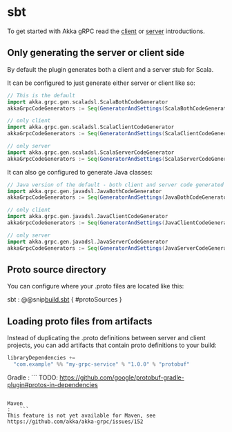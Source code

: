 # sbt

To get started with Akka gRPC read the [client](client.md) or [server](server.md) introductions.

## Only generating the server or client side

By default the plugin generates both a client and a server stub for Scala. 

It can be configured to just generate either server or client like so:

```scala
// This is the default
import akka.grpc.gen.scaladsl.ScalaBothCodeGenerator
akkaGrpcCodeGenerators := Seq(GeneratorAndSettings(ScalaBothCodeGenerator, akkaGrpcCodeGeneratorSettings.value))

// only client
import akka.grpc.gen.scaladsl.ScalaClientCodeGenerator
akkaGrpcCodeGenerators := Seq(GeneratorAndSettings(ScalaClientCodeGenerator, akkaGrpcCodeGeneratorSettings.value))

// only server
import akka.grpc.gen.scaladsl.ScalaServerCodeGenerator
akkaGrpcCodeGenerators := Seq(GeneratorAndSettings(ScalaServerCodeGenerator, akkaGrpcCodeGeneratorSettings.value))
``` 

It can also ge configured to generate Java classes:

```scala
// Java version of the default - both client and server code generated
import akka.grpc.gen.javadsl.JavaBothCodeGenerator
akkaGrpcCodeGenerators := Seq(GeneratorAndSettings(JavaBothCodeGenerator, akkaGrpcCodeGeneratorSettings.value))

// only client
import akka.grpc.gen.javadsl.JavaClientCodeGenerator
akkaGrpcCodeGenerators := Seq(GeneratorAndSettings(JavaClientCodeGenerator, akkaGrpcCodeGeneratorSettings.value))

// only server
import akka.grpc.gen.javadsl.JavaServerCodeGenerator
akkaGrpcCodeGenerators := Seq(GeneratorAndSettings(JavaServerCodeGenerator, akkaGrpcCodeGeneratorSettings.value))

```

## Proto source directory

You can configure where your .proto files are located like this:

sbt
:   @@snip[build.sbt]($root$/../plugin-tester-java/build.sbt) { #protoSources }

## Loading proto files from artifacts

Instead of duplicating the .proto definitions between server and client projects, you can add artifacts
that contain proto definitions to your build:

```scala
libraryDependencies +=
  "com.example" %% "my-grpc-service" % "1.0.0" % "protobuf"
```

Gradle
:   ```
TODO: https://github.com/google/protobuf-gradle-plugin#protos-in-dependencies
```

Maven
:   ```
This feature is not yet available for Maven, see https://github.com/akka/akka-grpc/issues/152
```
